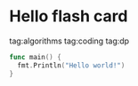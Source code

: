 # Hello flash card

tag:algorithms tag:coding tag:dp

```go
func main() {
  fmt.Println("Hello world!")
}
```
